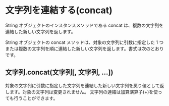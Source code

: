 # 文字列を連結する(concat)
String オブジェクトのインスタンスメソッドである concat は、複数の文字列を連結した新しい文字列を返します。

String オブジェクトの concat メソッドは、対象の文字列に引数に指定した 1 つまたは複数の文字列を順に連結した新しい文字列を返します。書式は次のとおりです。

## 文字列.concat(文字列[, 文字列, ...])

対象の文字列に引数に指定した文字列を連結した新しい文字列を戻り値として返します。対象の文字列は変更されません。
文字列の連結は加算演算子(+)を使っても行うことができます。


